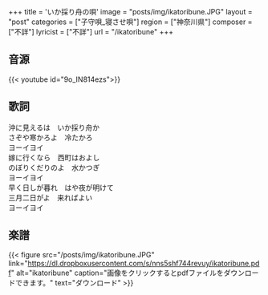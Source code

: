 +++
title = 'いか採り舟の唄'
image = "posts/img/ikatoribune.JPG"
layout = "post"
categories = ["子守唄_寝させ唄"]
region = ["神奈川県"]
composer = ["不詳"]
lyricist = ["不詳"]
url = "/ikatoribune"
+++

## 音源
{{< youtube id="9o_IN814ezs">}}

## 歌詞
沖に見えるは　いか採り舟か  
さぞや寒かろよ　冷たかろ  
ヨーイヨイ  
嫁に行くなら　西町はおよし  
のぼりくだりのよ　水かつぎ  
ヨーイヨイ  
早く日しが暮れ　はや夜が明けて  
三月二日がよ　来ればよい  
ヨーイヨイ  

## 楽譜
{{< figure src="/posts/img/ikatoribune.JPG" link="https://dl.dropboxusercontent.com/s/nns5shf744revuy/ikatoribune.pdf" alt="ikatoribune" caption="画像をクリックするとpdfファイルをダウンロードできます。" text="ダウンロード" >}}